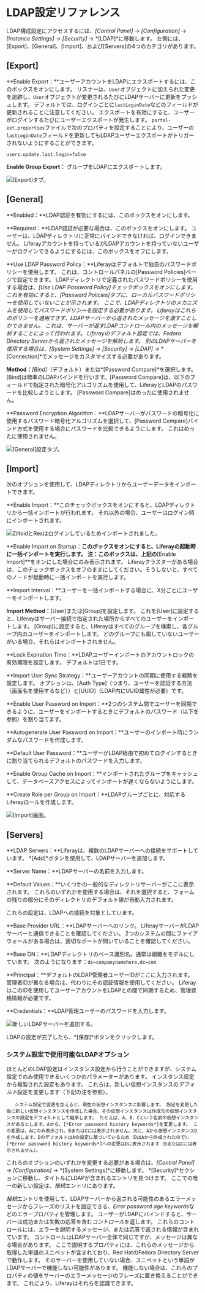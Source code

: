 # LDAP設定リファレンス

LDAP構成設定にアクセスするには、*[Control Panel] → [Configuration]* → *[Instance Settings]* → *[Security]* → *[LDAP]*に移動します。 左側には、[Export]、[General]、[Import]、および[Servers]の4つのカテゴリがあります。

## [Export]

**Enable Export：**ユーザーアカウントをLDAPにエクスポートするには、このボックスをオンにします。 リスナーは、`User`オブジェクトに加えられた変更を追跡し、`User`オブジェクトが変更されるたびにLDAPサーバーに更新をプッシュします。 デフォルトでは、ログインごとに`lastLoginDate`などのフィールドが更新されることに注意してください。 エクスポートを有効にすると、ユーザーがログインするたびにユーザーエクスポートが発生します。 `portal-ext.properties`ファイルで次のプロパティを設定することにより、ユーザーの`lastLoginDate`フィールドを更新してもLDAPユーザーエクスポートがトリガーされないようにすることができます。

``` properties
users.update.last.login=false
```

**Enable Group Export：** グループをLDAPにエクスポートします。

![[Export]タブ。](./ldap-configuration-reference/images/01.png)

## [General]

**Enabled：**LDAP認証を有効にするには、このボックスをオンにします。

**Required：**LDAP認証が必要な場合は、このボックスをオンにします。 ユーザーは、LDAPディレクトリに正常にバインドできなければ、ログインできません。 Liferayアカウントを持っているがLDAPアカウントを持っていないユーザーがログインできるようにするには、このボックスをオフにします。

**Use LDAP Password Policy：**Liferayはデフォルトで独自のパスワードポリシーを使用します。 これは、コントロールパネルの[Password Policies]ページで設定できます。 LDAPディレクトリで定義されたパスワードポリシーを使用する場合は、*[Use LDAP Password Policy]*チェックボックスをオンにします。 これを有効にすると、[Password Policies]タブに、ローカルパスワードポリシーを使用していないことが示されます。 ここで、LDAPディレクトリのメカニズムを使用してパスワードポリシーを設定する必要があります。 Liferayはこれらのポリシーを適用できず、LDAPサーバーから返されたメッセージを渡すことしかできません。 これは、サーバーが返すLDAPコントロール内のメッセージを解析することによって行われます。 Liferayのデフォルト設定では、Fedora Directory Serverから返されたメッセージを解析します。 別のLDAPサーバーを使用する場合は、*[System Settings]* → *[Security]* → *[LDAP]* → *[Connection]*でメッセージをカスタマイズする必要があります。

**Method：***[Bind]*（デフォルト）または*[Password Compare]*を選択します。 [Bind]は標準のLDAPバインドを行います。[Password Compare]は、以下のフィールドで指定された暗号化アルゴリズムを使用して、LiferayとLDAPのパスワードを比較しようとします。 [Password Compare]はめったに使用されません。

**Password Encryption Algorithm：**LDAPサーバーがパスワードの暗号化に使用するパスワード暗号化アルゴリズムを選択して、[Password Compare]バインド方式を使用する場合にパスワードを比較できるようにします。 これはめったに使用されません。

![[General]設定タブ。](./ldap-configuration-reference/images/02.png)

## [Import]

次のオプションを使用して、LDAPディレクトリからユーザーデータをインポートできます。

**Enable Import：**このチェックボックスをオンにすると、LDAPディレクトリから一括インポートが行われます。 それ以外の場合、ユーザーはログイン時にインポートされます。

![ZiltoidとRexはログインしているためインポートされました。](./ldap-configuration-reference/images/03.png)

**Enable Import on Startup：**このボックスをオンにすると、Liferayの起動時に一括インポートを実行します。 注：このボックスは、上記の**[Enable Import]**をオンにした場合にのみ表示されます。 Liferayクラスターがある場合は、このチェックボックスをオフのままにしてください。そうしないと、すべてのノードが起動時に一括インポートを実行します。

**Import Interval：**ユーザーを一括インポートする場合に、X分ごとにユーザーをインポートします。

**Import Method：**[User]または[Group]を設定します。 これを[User]に設定すると、Liferayはサーバー接続で指定された場所からすべてのユーザーをインポートします。 [Group]に設定すると、Liferayはすべてのグループを検索し、各グループ内のユーザーをインポートします。 どのグループにも属していないユーザーがいる場合、それらはインポートされません。

**Lock Expiration Time：**LDAPユーザーインポートのアカウントロックの有効期限を設定します。 デフォルトは1日です。

**Import User Sync Strategy：**ユーザーアカウントの同期に使用する戦略を設定します。 オプションは、[Auth Type]（つまり、ユーザーを認証する方法（画面名を使用するなど））と[UUID]（LDAP内にUUID属性が必要）です。

**Enable User Password on Import：**2つのシステム間でユーザーを同期できるように、ユーザーをインポートするときにデフォルトのパスワード（以下を参照）を割り当てます。

**Autogenerate User Password on Import：**ユーザーのインポート時にランダムなパスワードを作成します。

**Default User Password：**ユーザーがLDAP経由で初めてログインするときに割り当てられるデフォルトのパスワードを入力します。

**Enable Group Cache on Import：**インポートされたグループをキャッシュして、データベースアクセスによってインポートが遅くならないようにします。

**Create Role per Group on Import：**LDAPグループごとに、対応するLiferayロールを作成します。

![[Import]画面。](./ldap-configuration-reference/images/04.png)

## [Servers]

**LDAP Servers：**Liferayは、複数のLDAPサーバーへの接続をサポートしています。 *[Add]*ボタンを使用して、LDAPサーバーを追加します。

**Server Name：**LDAPサーバーの名前を入力します。

**Default Values：**いくつかの一般的なディレクトリサーバーがここに表示されます。 これらのいずれかを使用する場合は、それを選択すると、フォームの残りの部分にそのディレクトリのデフォルト値が自動入力されます。

これらの設定は、LDAPへの接続を対象としています。

**Base Provider URL：**LDAPサーバーへのリンク。 LiferayサーバーがLDAPサーバーと通信できることを確認してください。 2つのシステムの間にファイアウォールがある場合は、適切なポートが開いていることを確認してください。

**Base DN：**LDAPディレクトリのベース識別名。通常は組織をモデルにしています。 次のようになります：`dc=companynamehere,dc=com`

**Principal：**デフォルトのLDAP管理者ユーザーIDがここに入力されます。 管理者IDが異なる場合は、代わりにその認証情報を使用してください。 LiferayはこのIDを使用してユーザーアカウントをLDAPとの間で同期するため、管理資格情報が必要です。

**Credentials：**LDAP管理ユーザーのパスワードを入力します。

![新しいLDAPサーバーを追加する。](./ldap-configuration-reference/images/05.png)

LDAPの設定が完了したら、*[保存]*ボタンをクリックします。

### システム設定で使用可能なLDAPオプション

ほとんどのLDAP設定はインスタンス設定から行うことができますが、システム設定でのみ使用できるいくつかのパラメーターがあります。 インスタンス設定から複製された設定もあります。 これらは、新しい仮想インスタンスの*デフォルト*設定を変更します（下記の注を参照）。

``` note::
   システム設定で変更を加えると、現在の仮想インスタンスに影響します。 設定を変更した後に新しい仮想インスタンスを作成した場合、その仮想インスタンスは作成元の仮想インスタンスの設定をデフォルトとして継承します。 たとえば、A、B、Cという名前の仮想インスタンスがあるとします。Aから、[*Error password history keywords*]を変更します。 この変更は、Aにのみ表示され、BまたはCには表示されません。次に、Aから仮想インスタンスDを作成します。DのデフォルトはAの設定に基づいているため（DはAから作成されたので）、[*Error password history keywords*]への変更はDに表示されます（BまたはCには表示されません）。
```

これらのオプションのいずれかを変更する必要がある場合は、*[Control Panel]* → *[Configuration]* → *[System Settings]*に移動します。 *[Security]*セクションに移動し、タイトルにLDAPが含まれるエントリを見つけます。 ここでの唯一の新しい設定は、*接続*エントリにあります。

*接続*エントリを使用して、LDAPサーバーから返される可能性のあるエラーメッセージからフレーズのリストを設定できる、*Error password age keywords*などのエラープロパティを管理します。 ユーザーがLDAPにバインドすると、サーバーは成功または失敗の応答を含む*コントロール*を返します。 これらのコントロールには、エラーを説明するメッセージ、または応答で返される情報が含まれています。 コントロールはLDAPサーバー全体で同じですが、メッセージは異なる場合があります。 ここで説明するプロパティには、これらのメッセージから取得した単語のスニペットが含まれており、Red HatのFedora Directory Serverで動作します。 そのサーバーを使用していない場合、スニペットという単語がLDAPサーバーで機能しない可能性があります。 機能しない場合は、これらのプロパティの値をサーバーのエラーメッセージのフレーズに置き換えることができます。 これにより、Liferayはそれらを認識できます。

